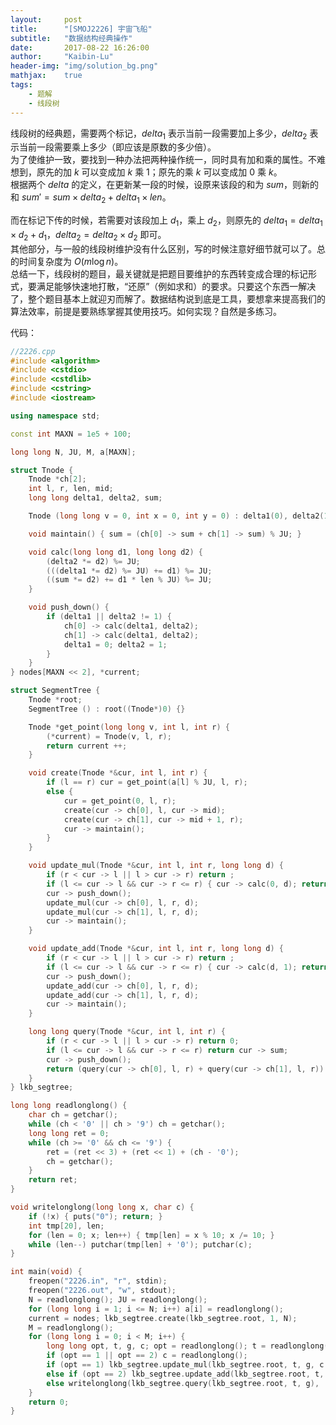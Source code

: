 ```yaml
---
layout:     post
title:      "[SMOJ2226] 宇宙飞船"
subtitle:   "数据结构经典操作"
date:       2017-08-22 16:26:00
author:     "Kaibin-Lu"
header-img: "img/solution_bg.png"
mathjax:    true
tags:
    - 题解
    - 线段树
---
```



线段树的经典题，需要两个标记，$delta_1$ 表示当前一段需要加上多少，$delta_2$ 表示当前一段需要乘上多少（即应该是原数的多少倍）。  
为了使维护一致，要找到一种办法把两种操作统一，同时具有加和乘的属性。不难想到，原先的加 $k$ 可以变成加 $k$ 乘 1；原先的乘 $k$ 可以变成加 0 乘 $k$。  
根据两个 $delta$ 的定义，在更新某一段的时候，设原来该段的和为 $sum$，则新的和 $sum'=sum\times delta_2+delta_1\times len$。  

而在标记下传的时候，若需要对该段加上 $d_1$，乘上 $d_2$，则原先的 $delta_1 = delta_1 \times d_2 + d_1$，$delta_2 = delta_2\times d_2$ 即可。  
其他部分，与一般的线段树维护没有什么区别，写的时候注意好细节就可以了。总的时间复杂度为 $O(m\log n)$。  
总结一下，线段树的题目，最关键就是把题目要维护的东西转变成合理的标记形式，要满足能够快速地打散，“还原”（例如求和）的要求。只要这个东西一解决了，整个题目基本上就迎刃而解了。数据结构说到底是工具，要想拿来提高我们的算法效率，前提是要熟练掌握其使用技巧。如何实现？自然是多练习。  

代码：
```cpp
//2226.cpp
#include <algorithm>
#include <cstdio>
#include <cstdlib>
#include <cstring>
#include <iostream>

using namespace std;

const int MAXN = 1e5 + 100;

long long N, JU, M, a[MAXN];

struct Tnode {
	Tnode *ch[2];
	int l, r, len, mid;
	long long delta1, delta2, sum;

	Tnode (long long v = 0, int x = 0, int y = 0) : delta1(0), delta2(1), sum(v), l(x), r(y), len(y - x + 1), mid(x + y >> 1) { ch[0] = ch[1] = (Tnode*)0; }

	void maintain() { sum = (ch[0] -> sum + ch[1] -> sum) % JU; }

	void calc(long long d1, long long d2) {
		(delta2 *= d2) %= JU;
		(((delta1 *= d2) %= JU) += d1) %= JU;
		((sum *= d2) += d1 * len % JU) %= JU;
	}

	void push_down() {
		if (delta1 || delta2 != 1) {
			ch[0] -> calc(delta1, delta2);
			ch[1] -> calc(delta1, delta2);
			delta1 = 0; delta2 = 1;
		}
	}
} nodes[MAXN << 2], *current;

struct SegmentTree {
	Tnode *root;
	SegmentTree () : root((Tnode*)0) {}

	Tnode *get_point(long long v, int l, int r) {
		(*current) = Tnode(v, l, r);
		return current ++;
	}

	void create(Tnode *&cur, int l, int r) {
		if (l == r) cur = get_point(a[l] % JU, l, r);
		else {
			cur = get_point(0, l, r);
			create(cur -> ch[0], l, cur -> mid);
			create(cur -> ch[1], cur -> mid + 1, r);
			cur -> maintain();
		}
	}

	void update_mul(Tnode *&cur, int l, int r, long long d) {
		if (r < cur -> l || l > cur -> r) return ;
		if (l <= cur -> l && cur -> r <= r) { cur -> calc(0, d); return ; }
		cur -> push_down();
		update_mul(cur -> ch[0], l, r, d);
		update_mul(cur -> ch[1], l, r, d);
		cur -> maintain();
	}

	void update_add(Tnode *&cur, int l, int r, long long d) {
		if (r < cur -> l || l > cur -> r) return ;
		if (l <= cur -> l && cur -> r <= r) { cur -> calc(d, 1); return ; }
		cur -> push_down();
		update_add(cur -> ch[0], l, r, d);
		update_add(cur -> ch[1], l, r, d);
		cur -> maintain();
	}

	long long query(Tnode *&cur, int l, int r) {
		if (r < cur -> l || l > cur -> r) return 0;
		if (l <= cur -> l && cur -> r <= r) return cur -> sum;
		cur -> push_down();
		return (query(cur -> ch[0], l, r) + query(cur -> ch[1], l, r)) % JU;
	}
} lkb_segtree;

long long readlonglong() {
	char ch = getchar();
	while (ch < '0' || ch > '9') ch = getchar();
	long long ret = 0;
	while (ch >= '0' && ch <= '9') {
		ret = (ret << 3) + (ret << 1) + (ch - '0');
		ch = getchar();
	}
	return ret;
}

void writelonglong(long long x, char c) {
	if (!x) { puts("0"); return; }
	int tmp[20], len;
	for (len = 0; x; len++) { tmp[len] = x % 10; x /= 10; }
	while (len--) putchar(tmp[len] + '0'); putchar(c);
}

int main(void) {
	freopen("2226.in", "r", stdin);
	freopen("2226.out", "w", stdout);
	N = readlonglong(); JU = readlonglong();
	for (long long i = 1; i <= N; i++) a[i] = readlonglong();
	current = nodes; lkb_segtree.create(lkb_segtree.root, 1, N);
	M = readlonglong();
	for (long long i = 0; i < M; i++) {
		long long opt, t, g, c; opt = readlonglong(); t = readlonglong(); g = readlonglong();
		if (opt == 1 || opt == 2) c = readlonglong();
		if (opt == 1) lkb_segtree.update_mul(lkb_segtree.root, t, g, c % JU);
		else if (opt == 2) lkb_segtree.update_add(lkb_segtree.root, t, g, c % JU);
		else writelonglong(lkb_segtree.query(lkb_segtree.root, t, g), '\n');
	}
	return 0;
}
```
